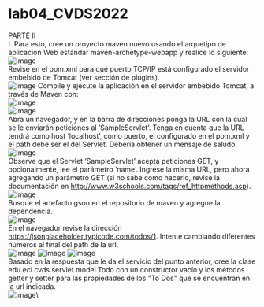 # lab04_CVDS2022
PARTE II\
I. Para esto, cree un proyecto maven nuevo usando el arquetipo de aplicación Web estándar maven-archetype-webapp y realice lo siguiente:\
![image](https://user-images.githubusercontent.com/98216838/156883250-e42bca82-c5e9-4bc8-9196-3ae2acb1a0db.png)\
Revise en el pom.xml para qué puerto TCP/IP está configurado el servidor embebido de Tomcat (ver sección de plugins).\
![image](https://user-images.githubusercontent.com/98216838/156884163-46f6aac3-9eaf-44f8-82ee-153fe6782bd0.png)
Compile y ejecute la aplicación en el servidor embebido Tomcat, a través de Maven con:\
![image](https://user-images.githubusercontent.com/98216838/156884307-fde451c9-533e-4e57-b63c-594258af1684.png)\
![image](https://user-images.githubusercontent.com/98216838/156884583-b473da23-9a71-431a-aec9-fa2965fe6040.png)\
Abra un navegador, y en la barra de direcciones ponga la URL con la cual se le enviarán peticiones al ‘SampleServlet’. Tenga en cuenta que la URL tendrá como host ‘localhost’, como puerto, el configurado en el pom.xml y el path debe ser el del Servlet. Debería obtener un mensaje de saludo.\
![image](https://user-images.githubusercontent.com/98216838/156884624-48700857-dba6-4634-a5b3-2ce569ac2e40.png)\
Observe que el Servlet ‘SampleServlet’ acepta peticiones GET, y opcionalmente, lee el parámetro ‘name’. Ingrese la misma URL, pero ahora agregando un parámetro GET (si no sabe como hacerlo, revise la documentación en http://www.w3schools.com/tags/ref_httpmethods.asp).\
![image](https://user-images.githubusercontent.com/98216838/156884832-8dc5eb55-bace-42de-a8df-4464dc07883a.png)\
Busque el artefacto gson en el repositorio de maven y agregue la dependencia.\
![image](https://user-images.githubusercontent.com/98216838/156884895-40c9e45d-3276-49a0-9292-b5683c51700d.png)\
En el navegador revise la dirección https://jsonplaceholder.typicode.com/todos/1. Intente cambiando diferentes números al final del path de la url.\
![image](https://user-images.githubusercontent.com/98216838/156884956-63ca733e-f8fc-4bf3-8d9a-ee5e278a15b8.png)
![image](https://user-images.githubusercontent.com/98216838/156884961-4c4b7352-de18-4c49-913f-d07ef6d8688d.png)
![image](https://user-images.githubusercontent.com/98216838/156884965-04053a0f-fff3-4ea4-8eb0-664d19065782.png)\
Basado en la respuesta que le da el servicio del punto anterior, cree la clase edu.eci.cvds.servlet.model.Todo con un constructor vacío y los métodos getter y setter para las propiedades de los "To Dos" que se encuentran en la url indicada.\
![image](https://user-images.githubusercontent.com/98216838/156885320-a3970a75-b039-4055-9bf6-bb6d0bb5279a.png)\



